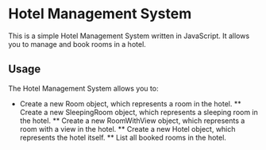 # Hotel Management System
This is a simple Hotel Management System written in JavaScript. It allows you to manage and book rooms in a hotel.

## Usage
The Hotel Management System allows you to:

* Create a new Room object, which represents a room in the hotel.
** Create a new SleepingRoom object, which represents a sleeping room in the hotel.
** Create a new RoomWithView object, which represents a room with a view in the hotel.
** Create a new Hotel object, which represents the hotel itself.
** List all booked rooms in the hotel.
